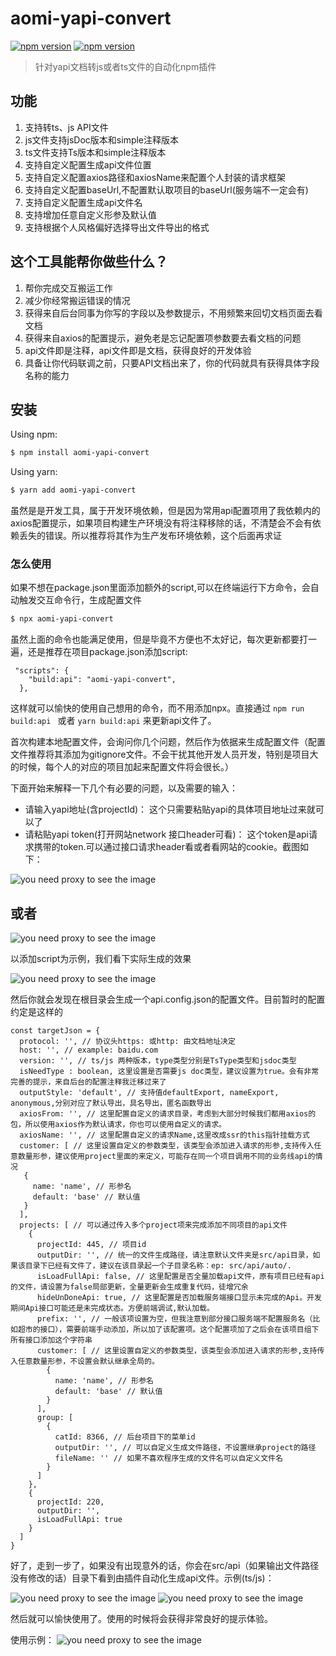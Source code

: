 # aomi-yapi-convert 

[![npm version](https://img.shields.io/npm/v/aomi-yapi-convert?style=flat-square)](https://www.npmjs.com/package/aomi-yapi-convert)
[![npm version](https://img.shields.io/npm/dy/aomi-yapi-convert?style=flat-square)](https://www.npmjs.com/package/aomi-yapi-convert)

> 针对yapi文档转js或者ts文件的自动化npm插件


## 功能

1. 支持转ts、js API文件
2. js文件支持jsDoc版本和simple注释版本
3. ts文件支持Ts版本和simple注释版本
4. 支持自定义配置生成api文件位置
5. 支持自定义配置axios路径和axiosName来配置个人封装的请求框架
6. 支持自定义配置baseUrl,不配置默认取项目的baseUrl(服务端不一定会有)
7. 支持自定义配置生成api文件名
8. 支持增加任意自定义形参及默认值
9. 支持根据个人风格偏好选择导出文件导出的格式

## 这个工具能帮你做些什么？

1. 帮你完成交互搬运工作
2. 减少你经常搬运错误的情况
3. 获得来自后台同事为你写的字段以及参数提示，不用频繁来回切文档页面去看文档
4. 获得来自axios的配置提示，避免老是忘记配置项参数要去看文档的问题
5. api文件即是注释，api文件即是文档，获得良好的开发体验
6. 具备让你代码联调之前，只要API文档出来了，你的代码就具有获得具体字段名称的能力

## 安装

Using npm: 

```bash
$ npm install aomi-yapi-convert

```

Using yarn: 

```bash
$ yarn add aomi-yapi-convert

```

虽然是是开发工具，属于开发环境依赖，但是因为常用api配置项用了我依赖内的axios配置提示，如果项目构建生产环境没有将注释移除的话，不清楚会不会有依赖丢失的错误。所以推荐将其作为生产发布环境依赖，这个后面再求证

### 怎么使用

如果不想在package.json里面添加额外的script,可以在终端运行下方命令，会自动触发交互命令行，生成配置文件

```bash
$ npx aomi-yapi-convert
```

虽然上面的命令也能满足使用，但是毕竟不方便也不太好记，每次更新都要打一遍，还是推荐在项目package.json添加script:

```
 "scripts": {
    "build:api": "aomi-yapi-convert",
  },
```

这样就可以愉快的使用自己想用的命令，而不用添加npx。直接通过 ```npm run build:api ``` 或者 ```yarn build:api``` 来更新api文件了。

首次构建本地配置文件，会询问你几个问题，然后作为依据来生成配置文件（配置文件推荐将其添加为gitignore文件。不会干扰其他开发人员开发，特别是项目大的时候，每个人的对应的项目加起来配置文件将会很长。）

下面开始来解释一下几个有必要的问题，以及需要的输入：

* 请输入yapi地址(含projectId)： 这个只需要粘贴yapi的具体项目地址过来就可以了
* 请粘贴yapi token(打开网站network 接口header可看)： 这个token是api请求携带的token.可以通过接口请求header看或者看网站的cookie。截图如下：

![you need proxy to see the image](./example/token1.png)

## 或者

![you need proxy to see the image](./example/token2.png)



以添加script为示例，我们看下实际生成的效果

![you need proxy to see the image](./example/yapi-terminal.png)

然后你就会发现在根目录会生成一个api.config.json的配置文件。目前暂时的配置约定是这样的

```
const targetJson = {
  protocol: '', // 协议头https: 或http: 由文档地址决定
  host: '', // example: baidu.com
  version: '', // ts/js 两种版本，type类型分别是TsType类型和jsdoc类型
  isNeedType : boolean, 这里设置是否需要js doc类型，建议设置为true。会有非常完善的提示，来自后台的配置注释我迁移过来了
  outputStyle: 'default', // 支持值defaultExport, nameExport, anonymous,分别对应了默认导出，具名导出，匿名函数导出
  axiosFrom: '', // 这里配置自定义的请求目录，考虑到大部分时候我们都用axios的包，所以使用axios作为默认请求，你也可以使用自定义的请求。
  axiosName: '', // 这里配置自定义的请求Name,这里改成ssr的this指针挂载方式
  customer: [ // 这里设置自定义的参数类型，该类型会添加进入请求的形参,支持传入任意数量形参，建议使用project里面的来定义，可能存在同一个项目调用不同的业务线api的情况
   {
     name: 'name', // 形参名
     default: 'base' // 默认值
   }
  ],
  projects: [ // 可以通过传入多个project项来完成添加不同项目的api文件
    {
      projectId: 445, // 项目id
      outputDir: '', // 统一的文件生成路径，请注意默认文件夹是src/api目录，如果该目录下已经有文件了，建议在该目录起一个子目录名称：ep: src/api/auto/.
      isLoadFullApi: false, // 这里配置是否全量加载api文件，原有项目已经有api的文件，请设置为false局部更新，全量更新会生成重复代码，徒增冗余
      hideUnDoneApi: true, // 这里配置是否加载服务端接口显示未完成的Api。开发期间Api接口可能还是未完成状态。方便前端调试,默认加载。
      prefix: '', // 一般该项设置为空，但我注意到部分接口服务端不配置服务名（比如超市的接口），需要前端手动添加，所以加了该配置项。这个配置项加了之后会在该项目组下所有接口添加这个字符串
      customer: [ // 这里设置自定义的参数类型，该类型会添加进入请求的形参,支持传入任意数量形参，不设置会默认继承全局的。
        {
          name: 'name', // 形参名
          default: 'base' // 默认值
        }
      ],
      group: [
        {
          catId: 8366, // 后台项目下的菜单id
          outputDir: '', // 可以自定义生成文件路径，不设置继承project的路径
          fileName: '' // 如果不喜欢程序生成的文件名可以自定义文件名
        }
      ]
    },
    { 
      projectId: 220,
      outputDir: '',
      isLoadFullApi: true
    }
  ]
}
```

好了，走到一步了，如果没有出现意外的话，你会在src/api（如果输出文件路径没有修改的话）目录下看到由插件自动化生成api文件。示例(ts/js)：

![you need proxy to see the image](./example/yapi-code-ts.png)
![you need proxy to see the image](./example/yapi-code-js.png)

然后就可以愉快使用了。使用的时候将会获得非常良好的提示体验。

使用示例：
![you need proxy to see the image](./example/yapi-use-demo.png)
